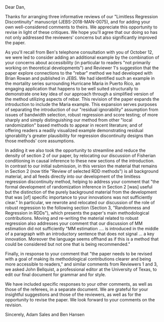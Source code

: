 Dear Dan,

Thanks for arranging three informative reviews of our "Limitless
Regression Discontinuity" manuscript (JEBS-2018-MAN-0075), and for
adding your own well-considered comments to theirs.  We appreciate
this opportunity to revise in light of these critiques. We hope you'll
agree that our doing so has not only addressed the reviewers' concerns
but also significantly improved the paper.

As you'll recall from Ben's telephone consultation with you of October
12, we were led to consider adding an additional example by the
combination of your concerns about accessibility (in particular to
readers "not primarily working on theoretical developments") and
Reviewer 1's suggestion that the paper explore connections to the
"rebar" method we had developed with Brian Rowan and published in
JEBS. We had identified such an example in the mortality series
surrounding Hurricane Maria in Puerto Rico, an engaging application
that happens to be well suited structurally to demonstrate one key
idea of our approach through a simplified version of the method
utilizing aspects of rebar.  This revision of the paper expands the
introduction to include the Maria example. This expansion serves
purposes of separating the introduction of our "residual ignorability"
assumption from issues of bandwidth selection, robust regression and
score testing; of more sharply and simply distinguishing our method
from other "local randomization" based methods to appear in recent
literature; and of offering readers a readily visualized example
demonstrating residual ignorability's greater plausibility for
regression discontinuity designs than those methods' core assumptions.  

In adding it we also took the opportunity to streamline and reduce the
density of section 2 of our paper, by relocating our discussion of
Fisherian conditioning in causal inference to these new sections of
the introduction. In contrast to our initial submission, in this
version the material that remains in Section 2 (now title "Review of
selected RDD methods") is all background material, and all feeds
directly into our development of the limitless regression
discontinuity method, helping to address your comment that 
"the formal development of randomization inference in Section 2 [was]
useful but the distinction of the purely background material from the
development that was [of] specific importance to your innovations was
not sufficiently clear." In particular, we rewrote and relocated our
discussion of the role of robust regression to the following section
(Section 3, "Randomness and Regression in RDDs"),
which presents the paper's main methodological contributions. Moving
and re-writing the material related to robust regression also
addresses your comment that our discussion of MM estimation did not
sufficiently "MM estimation .... is introduced in the middle of a
paragraph with an introductory sentence that does not signal ...  a
key innovation. Moreover the language seems offhand as 
if this is a method that could be considered but not one that is being 
recommended."

Finally, in response to your comment that "the paper needs to be
revised with a goal of making its methodological contributions clearer
and being more accessible to readers," and similar comments from Reviewers 1 and 3,
we asked John Bellquist, a professional editor at the University of
Texas, to edit our final document for grammar and for style. 

We have included specific responses to your other comments, as well as
those of the referees, in a separate document. We are grateful for
your insightful suggestions and those of the reviewers, as well as for
the opportunity to revise the paper. We look forward to your comments
on the revision.

Sincerely,
Adam Sales and Ben Hansen


